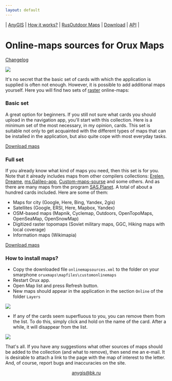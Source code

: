 ```yaml
---
layout: default
---
```


| [AnyGIS][01] | [How it works?][02] | [RusOutdoor Maps][03] | [Download][04] | [API][05] |


[01]: https://anygis.ru/index_en
[02]: https://anygis.ru/Web/Html/Description_en
[03]: https://anygis.ru/Web/Html/RusOutdoor_en
[04]: https://anygis.ru/Web/Html/DownloadPage_en
[05]: https://anygis.ru/Web/Html/Api_en
[07]: https://anygis.ru/Web/Html/Vektor_and_raster_en




# Online-maps sources for Orux Maps

[Changelog][0]

[0]: https://anygis.ru/Web/Html/Changelog_en

![](https://anygis.ru/Web/Img/4mapsOrux.png)



It's no secret that the basic set of cards with which the application is supplied is often not enough. However, it is possible to add additional maps yourself. Here you will find two sets of [raster][07] online-maps:

### Basic set
A great option for beginners. If you still not sure what cards you should upload in the navigation app, you'll start with this collection. Here is a minimum set of the most necessary, in my opinion, cards.  This set is suitable not only to get acquainted with the different types of maps that can be installed in the application, but also quite cope with most everyday tasks. 

[Download maps][2]


[1]: https://shuriktravel.ru/maps/

[2]: https://anygis.ru/api/v1/download/orux_short_en/onlinemapsources.xml




### Full set
If you already know what kind of maps you need, then this set is for you. Note that it already includes maps from other compilers collections: [Erelen][6], [Dreame][7], [ms.Galileo-app][8], [Custom-maps-sourse][9] and some others. And as there are many maps from the program [SAS.Planet][10]. A total of about a hundred cards included. Here are some of them:

- Maps for city (Google, Here, Bing, Yandex, 2gis)
- Satellites (Google, ERSI, Here, Mapbox, Yandex) 
- OSM-based maps (Mapnik, Cyclemap, Outdoors, OpenTopoMaps, OpenSeaMap, OpenSnowMap)
- Digitized raster topomaps (Soviet military maps, GGC, Hiking maps with local coverage)
- Information maps (Wikimapia)

[Download maps][11]



[5]: https://github.com/nnngrach/AnyGIS_maps/tree/master/Experimantal_area
[6]: https://melda.ru/locus/maps/
[7]: https://4pda.ru/forum/index.php?showtopic=210573&st=3060#entry52768866
[8]: https://ms.galileo-app.com/
[9]: https://custom-map-source.appspot.com/
[10]: https://www.sasgis.org/

[11]: https://anygis.ru/api/v1/download/orux_full_en/onlinemapsources.xml




### How to install maps?

* Copy the downloaded file `onlinemapsources.xml` to the folder on your smarphone  `oruxmaps\mapfiles\customonlinemaps`
* Restart Orux app.
* Open Map list and press Refresh button. 
* New maps should appear in the application in the section `Online` of the folder `Layers`

![](https://anygis.ru/Web/Img/oruxMapUpdater.png)

* If any of the cards seem superfluous to you, you can remove them from the list. To do this, simply click and hold on the name of the card. After a while, it will disappear from the list.

![](https://anygis.ru/Web/Img/oruxMapDeleter.png)


That's all. If you have any suggestions what other sources of maps should be added to the collection (and what to remove), then send me an e-mail. It is desirable to attach a link to the page with the map of interest to the letter. And, of course, report bugs and inaccuracies on the site.


<p align="center">
<a href="mailto:anygis@bk.ru">anygis@bk.ru</a> 
</p>

